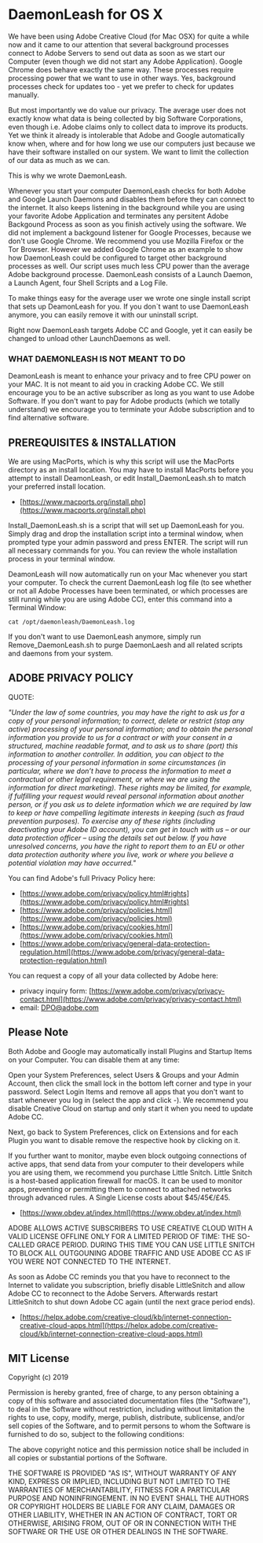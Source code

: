 # DaemonLeash for OS X

We have been using Adobe Creative Cloud (for Mac OSX) for quite a while now and it came to our attention that several background processes connect to Adobe Servers to send out data as soon as we start our Computer (even though we did not start any Adobe Application). Google Chrome does behave exactly the same way. These processes require processing power that we want to use in other ways. Yes, background processes check for updates too - yet we prefer to check for updates manually.

But most importantly we do value our privacy. The average user does not exactly know what data is being collected by big Software Corporations, even though i.e. Adobe claims only to collect data to improve its products. Yet we think it already is intolerable that Adobe and Google automatically know when, where and for how long we use our computers just because we have their software installed on our system. We want to limit the collection of our data as much as we can.

This is why we wrote DaemonLeash.

Whenever you start your computer DaemonLeash checks for both Adobe and Google Launch Daemons and disables them before they can connect to the internet. It also keeps listening in the background while you are using your favorite Adobe Application and terminates any persitent Adobe Backgound Process as soon as you finish actively using the software.
We did not implement a backgound listener for Google Processes, because we don't use Google Chrome. We recommend you use Mozilla Firefox or the Tor Browser. However we added Google Chrome as an example to show how DaemonLeash could be configured to target other background processes as well.
Our script uses much less CPU power than the average Adobe background processe. DaemonLeash consists of a Launch Daemon, a Launch Agent, four Shell Scripts and a Log File.

To make things easy for the average user we wrote one single install script that sets up DeamonLeash for you. If you don`t want to use DaemonLeash anymore, you can easily remove it with our uninstall script.

Right now DaemonLeash targets Adobe CC and Google, yet it can easily be changed to unload other LaunchDaemons as well.


### WHAT DAEMONLEASH IS NOT MEANT TO DO

DeamonLeash is meant to enhance your privacy and to free CPU power on your MAC. It is not meant to aid you in cracking Adobe CC. We still encourage you to be an active subscriber as long as you want to use Adobe Software. If you don't want to pay for Adobe products (which we totally understand) we encourage you to terminate your Adobe subscription and to find alternative software.



## PREREQUISITES & INSTALLATION

We are using MacPorts, which is why this script will use the MacPorts directory as an install location. You may have to install MacPorts before you attempt to install DeamonLeash, or edit Install_DaemonLeash.sh to match your preferred install location.

* [https://www.macports.org/install.php](https://www.macports.org/install.php)
    
Install_DaemonLeash.sh is a script that will set up DaemonLeash for you. Simply drag and drop the installation script into a terminal window, when prompted type your admin password and press ENTER. The script will run all necessary commands for you. You can review the whole installation process in your terminal window.

DeamonLeash will now automatically run on your Mac whenever you start your computer. To check the current DaemonLeash log file (to see whether or not all Adobe Processes have been terminated, or which processes are still runnig while you are using Adobe CC), enter this command into a Terminal Window:

```cat /opt/daemonleash/DaemonLeash.log```

If you don't want to use DaemonLeash anymore, simply run Remove_DaemonLeash.sh to purge DaemonLaesh and all related scripts and daemons from your system.




## ADOBE PRIVACY POLICY

QUOTE:

*"Under the law of some countries, you may have the right to ask us for a copy of your personal information; to correct, delete or restrict (stop any active) processing of your personal information; and to obtain the personal information you provide to us for a contract or with your consent in a structured, machine readable format, and to ask us to share (port) this information to another controller.
In addition, you can object to the processing of your personal information in some circumstances (in particular, where we don’t have to process the information to meet a contractual or other legal requirement, or where we are using the information for direct marketing).
These rights may be limited, for example, if fulfilling your request would reveal personal information about another person, or if you ask us to delete information which we are required by law to keep or have compelling legitimate interests in keeping (such as fraud prevention purposes).
To exercise any of these rights (including deactivating your Adobe ID account), you can get in touch with us – or our data protection officer – using the details set out below.
If you have unresolved concerns, you have the right to report them to an EU or other data protection authority where you live, work or where you believe a potential violation may have occurred."*

You can find Adobe's full Privacy Policy here:

* [https://www.adobe.com/privacy/policy.html#rights](https://www.adobe.com/privacy/policy.html#rights)
* [https://www.adobe.com/privacy/policies.html](https://www.adobe.com/privacy/policies.html)
* [https://www.adobe.com/privacy/cookies.html](https://www.adobe.com/privacy/cookies.html)
* [https://www.adobe.com/privacy/general-data-protection-regulation.html](https://www.adobe.com/privacy/general-data-protection-regulation.html)


You can request a copy of all your data collected by Adobe here:

* privacy inquiry form: [https://www.adobe.com/privacy/privacy-contact.html](https://www.adobe.com/privacy/privacy-contact.html)
* email: [DPO@adobe.com](mailto:DPO@adobe.com)


## Please Note

Both Adobe and Google may automatically install Plugins and Startup Items on your Computer. You can disable them at any time:

Open your System Preferences, select Users & Groups and your Admin Account, then click the small lock in the bottom left corner and type in your password. Select Login Items and remove all apps that you don't want to start whenever you log in (select the app and click -). We recommend you disable Creative Cloud on startup and only start it when you need to update Adobe CC.

Next, go back to System Preferences, click on Extensions and for each Plugin you want to disable remove the respective hook by clicking on it. 

If you further want to monitor, maybe even block outgoing connections of active apps, that send data from your computer to their developers while you are using them, we recommend you purchase Little Snitch. Little Snitch is a host-based application firewall for macOS. It can be used to monitor apps, preventing or permitting them to connect to attached networks through advanced rules. A Single License costs about \$45/45€/£45.

* [https://www.obdev.at/index.html](https://www.obdev.at/index.html)
    
ADOBE ALLOWS ACTIVE SUBSCRIBERS TO USE CREATIVE CLOUD WITH A VALID LICENSE OFFLINE ONLY FOR A LIMITED PERIOD OF TIME: THE SO-CALLED GRACE PERIOD. DURING THIS TIME YOU CAN USE LITTLE SNITCH TO BLOCK ALL OUTGOUNING ADOBE TRAFFIC AND USE ADOBE CC AS IF YOU WERE NOT CONNECTED TO THE INTERNET.

As soon as Adobe CC reminds you that you have to reconnect to the Internet to validate you subscription, briefly disable LittleSnitch and allow Adobe CC to reconnect to the Adobe Servers. Afterwards restart LittleSnitch to shut down Adobe CC again (until the next grace period ends).

* [https://helpx.adobe.com/creative-cloud/kb/internet-connection-creative-cloud-apps.html](https://helpx.adobe.com/creative-cloud/kb/internet-connection-creative-cloud-apps.html)

## MIT License

Copyright (c) 2019

Permission is hereby granted, free of charge, to any person obtaining a copy of this software and associated documentation files (the "Software"), to deal in the Software without restriction, including without limitation the rights to use, copy, modify, merge, publish, distribute, sublicense, and/or sell copies of the Software, and to permit persons to whom the Software is furnished to do so, subject to the following conditions:

The above copyright notice and this permission notice shall be included in all copies or substantial portions of the Software.

THE SOFTWARE IS PROVIDED "AS IS", WITHOUT WARRANTY OF ANY KIND, EXPRESS OR IMPLIED, INCLUDING BUT NOT LIMITED TO THE WARRANTIES OF MERCHANTABILITY, FITNESS FOR A PARTICULAR PURPOSE AND NONINFRINGEMENT. IN NO EVENT SHALL THE AUTHORS OR COPYRIGHT HOLDERS BE LIABLE FOR ANY CLAIM, DAMAGES OR OTHER LIABILITY, WHETHER IN AN ACTION OF CONTRACT, TORT OR OTHERWISE, ARISING FROM, OUT OF OR IN CONNECTION WITH THE SOFTWARE OR THE USE OR OTHER DEALINGS IN THE SOFTWARE.
